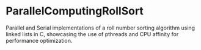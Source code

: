 # ParallelComputingRollSort
Parallel and Serial implementations of a roll number sorting algorithm using linked lists in C, showcasing the use of pthreads and CPU affinity for performance optimization.

